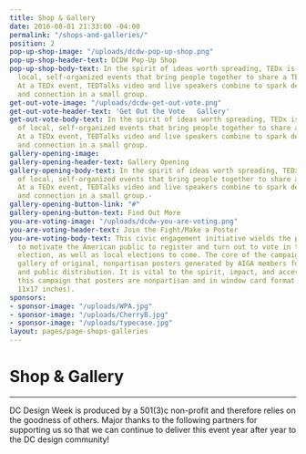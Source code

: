 ```yaml
---
title: Shop & Gallery
date: 2016-08-01 21:33:00 -04:00
permalink: "/shops-and-galleries/"
position: 2
pop-up-shop-image: "/uploads/dcdw-pop-up-shop.png"
pop-up-shop-header-text: DCDW Pop-Up Shop
pop-up-shop-body-text: In the spirit of ideas worth spreading, TEDx is a program of
  local, self-organized events that bring people together to share a TED-like experience.
  At a TEDx event, TEDTalks video and live speakers combine to spark deep discussion
  and connection in a small group.
get-out-vote-image: "/uploads/dcdw-get-out-vote.png"
get-out-vote-header-text: 'Get Out the Vote   Gallery'
get-out-vote-body-text: In the spirit of ideas worth spreading, TEDx is a program
  of local, self-organized events that bring people together to share a TED-like experience.
  At a TEDx event, TEDTalks video and live speakers combine to spark deep discussion
  and connection in a small group.
gallery-opening-image: 
gallery-opening-header-text: Gallery Opening
gallery-opening-body-text: In the spirit of ideas worth spreading, TEDx is a program
  of local, self-organized events that bring people together to share a TED-like experience.
  At a TEDx event, TEDTalks video and live speakers combine to spark deep discussion
  and connection in a small group.-
gallery-opening-button-link: "#"
gallery-opening-button-text: Find Out More
you-are-voting-image: "/uploads/dcdw-you-are-voting.png"
you-are-voting-header-text: Join the Fight/Make a Poster
you-are-voting-body-text: This civic engagement initiative wields the power of design
  to motivate the American public to register and turn out to vote in the 2016 general
  election, as well as local elections to come. The core of the campaign is an online
  gallery of original, nonpartisan posters generated by AIGA members for printing
  and public distribution. It is vital to the spirit, impact, and accessibility of
  this campaign that posters are nonpartisan and in window card format (portrait,
  11x17 inches).
sponsors:
- sponsor-image: "/uploads/WPA.jpg"
- sponsor-image: "/uploads/CherryB.jpg"
- sponsor-image: "/uploads/typecase.jpg"
layout: pages/page-shops-galleries
---
```


# Shop & Gallery

---

DC Design Week is produced by a 501(3)c non-profit and therefore relies on the goodness of others. Major thanks to the following partners for supporting us so that we can continue to deliver this event year after year to the DC design community!